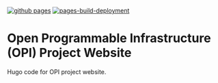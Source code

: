 [![github pages](https://github.com/Diamond-Bluff/Diamond-Bluff.github.io/actions/workflows/gh-pages.yml/badge.svg)](https://github.com/Diamond-Bluff/Diamond-Bluff.github.io/actions/workflows/gh-pages.yml)
[![pages-build-deployment](https://github.com/Diamond-Bluff/Diamond-Bluff.github.io/actions/workflows/pages/pages-build-deployment/badge.svg)](https://github.com/Diamond-Bluff/Diamond-Bluff.github.io/actions/workflows/pages/pages-build-deployment)

# Open Programmable Infrastructure (OPI) Project Website

Hugo code for OPI project website.
